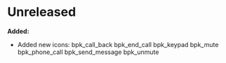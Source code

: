 # Unreleased

**Added:**

- Added new icons:
  bpk_call_back
  bpk_end_call
  bpk_keypad
  bpk_mute
  bpk_phone_call
  bpk_send_message
  bpk_unmute
